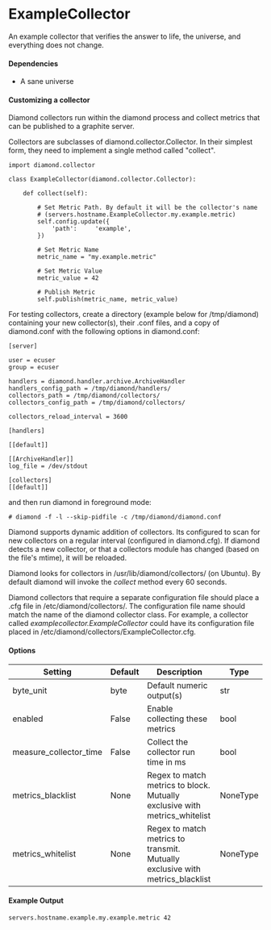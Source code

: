 <!--This file was generated from the python source
Please edit the source to make changes
-->
ExampleCollector
=====

An example collector that verifies the answer to life, the universe, and
everything does not change.

#### Dependencies

 * A sane universe

#### Customizing a collector

Diamond collectors run within the diamond process and collect metrics that can
be published to a graphite server.

Collectors are subclasses of diamond.collector.Collector. In their simplest
form, they need to implement a single method called "collect".

    import diamond.collector

    class ExampleCollector(diamond.collector.Collector):

        def collect(self):

            # Set Metric Path. By default it will be the collector's name
            # (servers.hostname.ExampleCollector.my.example.metric)
            self.config.update({
                'path':     'example',
            })

            # Set Metric Name
            metric_name = "my.example.metric"

            # Set Metric Value
            metric_value = 42

            # Publish Metric
            self.publish(metric_name, metric_value)

For testing collectors, create a directory (example below for /tmp/diamond)
containing your new collector(s), their .conf files, and a copy of diamond.conf
with the following options in diamond.conf:

    [server]

    user = ecuser
    group = ecuser

    handlers = diamond.handler.archive.ArchiveHandler
    handlers_config_path = /tmp/diamond/handlers/
    collectors_path = /tmp/diamond/collectors/
    collectors_config_path = /tmp/diamond/collectors/

    collectors_reload_interval = 3600

    [handlers]

    [[default]]

    [[ArchiveHandler]]
    log_file = /dev/stdout

    [collectors]
    [[default]]

and then run diamond in foreground mode:

    # diamond -f -l --skip-pidfile -c /tmp/diamond/diamond.conf

Diamond supports dynamic addition of collectors. Its configured to scan for new
collectors on a regular interval (configured in diamond.cfg).
If diamond detects a new collector, or that a collectors module has changed
(based on the file's mtime), it will be reloaded.

Diamond looks for collectors in /usr/lib/diamond/collectors/ (on Ubuntu). By
default diamond will invoke the *collect* method every 60 seconds.

Diamond collectors that require a separate configuration file should place a
.cfg file in /etc/diamond/collectors/.
The configuration file name should match the name of the diamond collector
class.  For example, a collector called
*examplecollector.ExampleCollector* could have its configuration file placed in
/etc/diamond/collectors/ExampleCollector.cfg.


#### Options

Setting | Default | Description | Type
--------|---------|-------------|-----
byte_unit | byte | Default numeric output(s) | str
enabled | False | Enable collecting these metrics | bool
measure_collector_time | False | Collect the collector run time in ms | bool
metrics_blacklist | None | Regex to match metrics to block. Mutually exclusive with metrics_whitelist | NoneType
metrics_whitelist | None | Regex to match metrics to transmit. Mutually exclusive with metrics_blacklist | NoneType

#### Example Output

```
servers.hostname.example.my.example.metric 42
```

